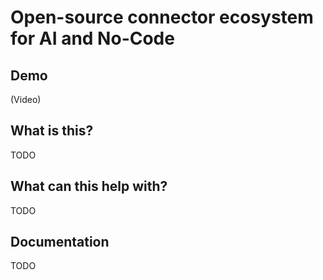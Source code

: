 # Open-source connector ecosystem for AI and No-Code

## Demo

(Video)

## What is this?

TODO

## What can this help with?

TODO

## Documentation

TODO
